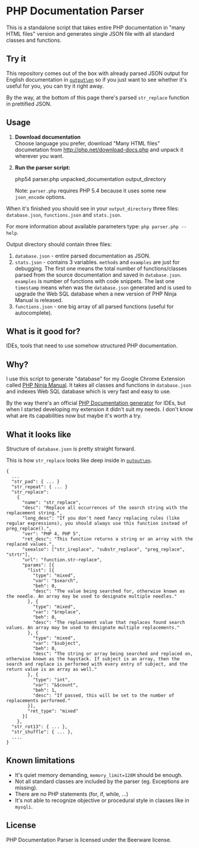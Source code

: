 # PHP Documentation Parser

This is a standalone script that takes entire PHP documentation in "many HTML files" version and generates single JSON file with all standard classes and functions.

## Try it

This repository comes out of the box with already parsed JSON output for English documentation in [`output\en`](https://github.com/martinsik/php-doc-parser/tree/master/output/en) so if you just want to see whether it's useful for you, you can try it right away.

By the way, at the bottom of this page there's parsed `str_replace` function in prettified JSON.

## Usage

  1. **Download documentation**  
     Choose language you prefer, download "Many HTML files" documetation from http://php.net/download-docs.php and unpack it wherever you want.

  2. **Run the parser script:**

        php54 parser.php unpacked_documentation output_directory

     Note: `parser.php` requires PHP 5.4 because it uses some new `json_encode` options.

When it's finished you should see in your `output_directory` three files: `database.json`, `functions.json` and `stats.json`.

For more information about available parameters type: `php parser.php --help`.

Output directory should contain three files:

  1. `database.json` - entire parsed documentation as JSON.
  2. `stats.json` - contains 3 variables. `methods` and `examples` are just for debugging. The first one means the total number of functions/classes parsed from the source documentation and saved in `database.json`. `examples` is number of functions with code snippets. The last one `timestamp` means when was the `database.json` generated and is used to upgrade the Web SQL database when a new version of PHP Ninja Manual is released.
  3. `functions.json` - one big array of all parsed functions (useful for autocomplete).

## What is it good for?

IDEs, tools that need to use somehow structured PHP documentation.

## Why?

I use this script to generate "database" for my Google Chrome Extension called [PHP Ninja Manual](https://chrome.google.com/webstore/detail/clbhjjdhmgeibgdccjfoliooccomjcab "PHP Ninja Manual"). It takes all classes and functions in `database.json` and indexes Web SQL database which is very fast and easy to use.

By the way there's an official [PHP Documentation generator](https://wiki.php.net/doc/articles/phd_ide) for IDEs, but when I started developing my extension it didn't suit my needs. I don't know what are its capabilities now but maybe it's worth a try.

## What it looks like

Structure of `database.json` is pretty straight forward.

This is how `str_replace` looks like deep inside in [`output\en`](https://github.com/martinsik/php-doc-parser/tree/master/output/en).

    {
      ...
      "str_pad": { ... }
      "str_repeat": { ... }
      "str_replace":
        {
          "name": "str_replace",
          "desc": "Replace all occurrences of the search string with the replacement string.",
          "long_desc": "If you don't need fancy replacing rules (like regular expressions), you should always use this function instead of preg_replace().",
          "ver": "PHP 4, PHP 5",
          "ret_desc": "This function returns a string or an array with the replaced values.",
          "seealso": ["str_ireplace", "substr_replace", "preg_replace", "strtr"],
          "url": "function.str-replace",
          "params": [{
            "list": [{
              "type": "mixed",
              "var": "$search",
              "beh": 0,
              "desc": "The value being searched for, otherwise known as the needle. An array may be used to designate multiple needles."
            }, {
              "type": "mixed",
              "var": "$replace",
              "beh": 0,
              "desc": "The replacement value that replaces found search values. An array may be used to designate multiple replacements."
            }, {
              "type": "mixed",
              "var": "$subject",
              "beh": 0,
              "desc": "The string or array being searched and replaced on, otherwise known as the haystack. If subject is an array, then the search and replace is performed with every entry of subject, and the return value is an array as well."
            }, {
              "type": "int",
              "var": "&$count",
              "beh": 1,
              "desc": "If passed, this will be set to the number of replacements performed."
            }],
            "ret_type": "mixed"
          }]
        },
      "str_rot13": { ... },
      "str_shuffle": { ... },
      ....
    }

## Known limitations

  * It's quiet memory demanding, `memory_limit=128M` should be enough.
  * Not all standard classes are included by the parser (eg. Exceptions are missing).
  * There are no PHP statements (for, if, while, ...)
  * It's not able to recognize objective or procedural style in classes like in `mysqli`.

## License

PHP Documentation Parser is licensed under the Beerware license.
